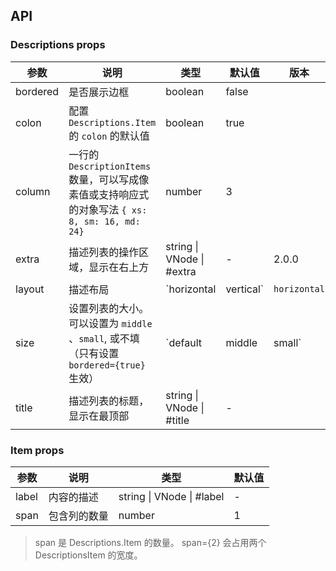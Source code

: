## API

### Descriptions props

| 参数 | 说明 | 类型 | 默认值 | 版本 |
| --- | --- | --- | --- | --- |
| bordered | 是否展示边框 | boolean | false |  |
| colon | 配置 `Descriptions.Item` 的 `colon` 的默认值 | boolean | true |  |
| column | 一行的 `DescriptionItems` 数量，可以写成像素值或支持响应式的对象写法 `{ xs: 8, sm: 16, md: 24}` | number | 3 |  |
| extra | 描述列表的操作区域，显示在右上方 | string \| VNode \| #extra | - | 2.0.0 |
| layout | 描述布局 | `horizontal | vertical` | `horizontal` |  |
| size | 设置列表的大小。可以设置为 `middle` 、`small`, 或不填（只有设置 `bordered={true}` 生效） | `default | middle | small` | `default` |  |
| title | 描述列表的标题，显示在最顶部 | string \| VNode \| #title | - |  |

### Item props

| 参数  | 说明         | 类型                      | 默认值 |
| ----- | ------------ | ------------------------- | ------ |
| label | 内容的描述   | string \| VNode \| #label | -      |
| span  | 包含列的数量 | number                    | 1      |

> span 是 Descriptions.Item 的数量。 span={2} 会占用两个 DescriptionsItem 的宽度。
